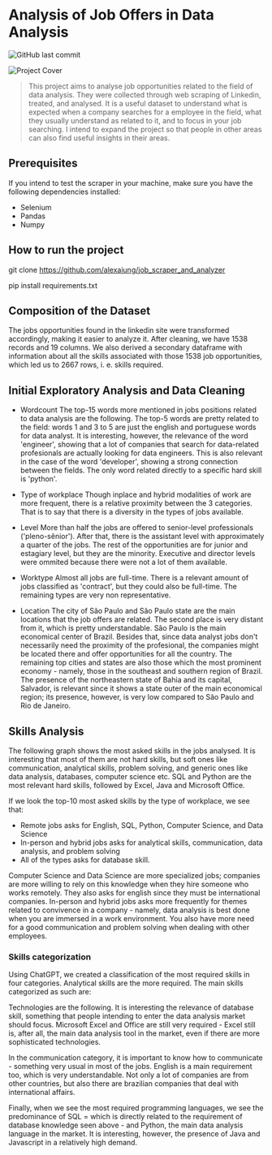# Analysis of Job Offers in Data Analysis

![GitHub last commit](https://img.shields.io/github/last-commit/alexaiung/job_scraper_and_analyzer)

![Project Cover](https://source.unsplash.com/featured/1280x720)

> This project aims to analyse job opportunities related to the field of data analysis. They were collected through web scraping of Linkedin, treated, and analysed. It is a useful dataset to understand what is expected when a company searches for a employee in the field, what they usually understand as related to it, and to focus in your job searching. I intend to expand the project so that people in other areas can also find useful insights in their areas.

## Prerequisites
If you intend to test the scraper in your machine, make sure you have the following dependencies installed:
- Selenium
- Pandas
- Numpy

## How to run the project
git clone https://github.com/alexaiung/job_scraper_and_analyzer

pip install requirements.txt

## Composition of the Dataset
The jobs opportunities found in the linkedin site were transformed accordingly, making it easier to analyze it. After cleaning, we have 1538 records and 19 columns. We also derived a secondary dataframe with information about all the skills associated with those 1538 job opportunities, which led us to 2667 rows, i. e. skills required.

## Initial Exploratory Analysis and Data Cleaning

 
- Wordcount
The top-15 words more mentioned in jobs positions related to data analysis are the following. The top-5 words are pretty related to the field: words 1 and 3 to 5 are just the english and portuguese words for data analyst. It is interesting, however, the relevance of the word 'engineer', showing that a lot of companies that search for data-related profesionals are actually looking for data engineers. This is also relevant in the case of the word 'developer', showing a strong connection between the fields. The only word related directly to a specific hard skill is 'python'.

- Type of workplace
Though inplace and hybrid modalities of work are more frequent, there is a relative proximity between the 3 categories. That is to say that there is a diversity in the types of jobs available.

- Level
More than half the jobs are offered to senior-level professionals ('pleno-sênior'). After that, there is the assistant level with approximately a quarter of the jobs. The rest of the opportunities are for junior and estagiary level, but they are the minority. Executive and director levels were ommited because there were not a lot of them available.

- Worktype
Almost all jobs are full-time. There is a relevant amount of jobs classified as 'contract', but they could also be full-time. The remaining types are very non representative.

- Location
The city of São Paulo and São Paulo state are the main locations that the job offers are related. The second place is very distant from it, which is pretty understandable. São Paulo is the main economical center of Brazil. Besides that, since data analyst jobs don't necessarily need the proximity of the profesional, the companies might be located there and offer opportunities for all the country. The remaining top cities and states are also those which the most prominent economy - namely, those in the southeast and southern region of Brazil. The presence of the northeastern state of Bahia and its capital, Salvador, is relevant since it shows a state outer of the main economical region; its presence, however, is very low compared to São Paulo and Rio de Janeiro.

## Skills Analysis

The following graph shows the most asked skills in the jobs analysed. It is interesting that most of them are not hard skills, but soft ones like communication, analytical skills, problem solving, and generic ones like data analysis, databases, computer science etc. SQL and Python are the most relevant hard skills, followed by Excel, Java and Microsoft Office.

If we look the top-10 most asked skills by the type of workplace, we see that:
- Remote jobs asks for English, SQL, Python, Computer Science, and Data Science
- In-person and hybrid jobs asks for analytical skills, communication, data analysis, and problem solving
- All of the types asks for database skill.

Computer Science and Data Science are more specialized jobs; companies are more willing to rely on this knowledge when they hire someone who works remotely. They also asks for english since they must be international companies. In-person and hybrid jobs asks more frequently for themes related to convivence in a company - namely, data analysis is best done when you are immersed in a work environment. You also have more need for a good communication and problem solving when dealing with other employees.

### Skills categorization

Using ChatGPT, we created a classification of the most required skills in four categories.
Analytical skills are the more required. The main skills categorized as such are:

Technologies are the following. It is interesting the relevance of database skill, something that people intending to enter the data analysis market should focus. Microsoft Excel and Office are still very required - Excel still is, after all, the main data analysis tool in the market, even if there are more sophisticated technologies.

In the communication category, it is important to know how to communicate - something very usual in most of the jobs. English is a main requirement too, which is very understandable. Not only a lot of companies are from other countries, but also there are brazilian companies that deal with international affairs.

Finally, when we see the most required programming languages, we see the predominance of SQL = which is directly related to the requirement of database knowledge seen above - and Python, the main data analysis language in the market. It is interesting, however, the presence of Java and Javascript in a relatively high demand.
